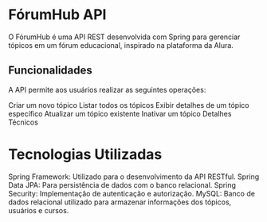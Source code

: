 # FórumHub API
O FórumHub é uma API REST desenvolvida com Spring para gerenciar tópicos em um fórum educacional, inspirado na plataforma da Alura.

## Funcionalidades
A API permite aos usuários realizar as seguintes operações:

Criar um novo tópico
Listar todos os tópicos
Exibir detalhes de um tópico específico
Atualizar um tópico existente
Inativar um tópico
Detalhes Técnicos

# Tecnologias Utilizadas
Spring Framework: Utilizado para o desenvolvimento da API RESTful.
Spring Data JPA: Para persistência de dados com o banco relacional.
Spring Security: Implementação de autenticação e autorização.
MySQL: Banco de dados relacional utilizado para armazenar informações dos tópicos, usuários e cursos.
